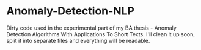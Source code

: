 # Anomaly-Detection-NLP

Dirty code used in the experimental part of my BA thesis - Anomaly Detection Algorithms With Applications To Short Texts.
I'll clean it up soon, split it into separate files and everything will be readable.
